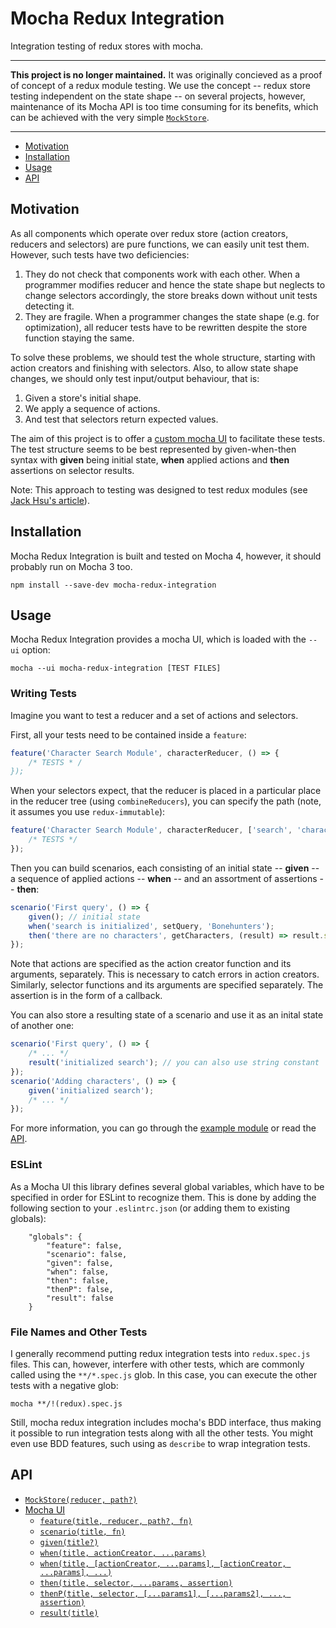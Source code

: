 Mocha Redux Integration
=======================
Integration testing of redux stores with mocha.

-----------------------------

**This project is no longer maintained.** It was originally concieved as a proof of concept of a redux module testing. We use the concept -- redux store testing independent on the state shape -- on several projects, however, maintenance of its Mocha API is too time consuming for its benefits, which can be achieved with the very simple [`MockStore`](src/MockStore.js).

-----------------------------

* [Motivation](#motivation)
* [Installation](#installation)
* [Usage](#usage)
* [API](#api)

Motivation
----------
As all components which operate over redux store (action creators, reducers and selectors) are pure functions, we can easily unit test them. However, such tests have two deficiencies:
1. They do not check that components work with each other. When a programmer modifies reducer and hence the state shape but neglects to change selectors accordingly, the store breaks down without unit tests detecting it.
2. They are fragile. When a programmer changes the state shape (e.g. for optimization), all reducer tests have to be rewritten despite the store function staying the same.

To solve these problems, we should test the whole structure, starting with action creators and finishing with selectors. Also, to allow state shape changes, we should only test input/output behaviour, that is:
1. Given a store's initial shape.
2. We apply a sequence of actions.
3. And test that selectors return expected values.

The aim of this project is to offer a [custom mocha UI](https://github.com/mochajs/mocha/wiki/Third-party-UIs) to facilitate these tests. The test structure seems to be best represented by given-when-then syntax with **given** being initial state, **when** applied actions and **then** assertions on selector results.

Note: This approach to testing was designed to test redux modules (see [Jack Hsu's article](https://jaysoo.ca/2016/02/28/organizing-redux-application/)).

Installation
------------
Mocha Redux Integration is built and tested on Mocha 4, however, it should probably run on Mocha 3 too.

```
npm install --save-dev mocha-redux-integration
```

Usage
-----

Mocha Redux Integration provides a mocha UI, which is loaded with the `--ui` option:

```
mocha --ui mocha-redux-integration [TEST FILES]
```

### Writing Tests

Imagine you want to test a reducer and a set of actions and selectors.

First, all your tests need to be contained inside a `feature`:

```javascript
feature('Character Search Module', characterReducer, () => {
    /* TESTS * /
});
```

When your selectors expect, that the reducer is placed in a particular place in the reducer tree (using `combineReducers`),
you can specify the path (note, it assumes you use `redux-immutable`):

```javascript
feature('Character Search Module', characterReducer, ['search', 'characters'], () => {
    /* TESTS */
});
```

Then you can build scenarios, each consisting of an initial state -- **given** -- a sequence of applied actions -- **when** -- and an assortment of assertions -- **then**:
```javascript
scenario('First query', () => {
    given(); // initial state
    when('search is initialized', setQuery, 'Bonehunters');
    then('there are no characters', getCharacters, (result) => result.should.be.empty());
});
```

Note that actions are specified as the action creator function and its arguments, separately. This is necessary to catch errors in action creators.
Similarly, selector functions and its arguments are specified separately. The assertion is in the form of a callback.

You can also store a resulting state of a scenario and use it as an inital state of another one:
```javascript
scenario('First query', () => {
    /* ... */
    result('initialized search'); // you can also use string constant
});
scenario('Adding characters', () => {
    given('initialized search');
    /* ... */
});
```

For more information, you can go through the [example module](example) or read the [API](#api). 

### ESLint

As a Mocha UI this library defines several global variables, which have to be specified in order for ESLint to recognize them.
This is done by adding the following section to your `.eslintrc.json` (or adding them to existing globals):
```
    "globals": {
        "feature": false,
        "scenario": false,
        "given": false,
        "when": false,
        "then": false,
        "thenP": false,
        "result": false
    }
``` 

### File Names and Other Tests

I generally recommend putting redux integration tests into `redux.spec.js` files. This can, however, interfere with other tests,
which are commonly called using the `**/*.spec.js` glob. In this case, you can execute the other tests with a negative glob:
```
mocha **/!(redux).spec.js
```

Still, mocha redux integration includes mocha's BDD interface, thus making it possible to run integration tests along
with all the other tests. You might even use BDD features, such using as `describe` to wrap integration tests. 

API
---

* [`MockStore(reducer, path?)`](doc/MockStore.md)
* [Mocha UI](doc/MochaUI.md)
    * [`feature(title, reducer, path?, fn)`](doc/MochaUI.md#featuretitle-reducer-path-fn)
    * [`scenario(title, fn)`](doc/MochaUI.md#scenariotitle-fn)
    * [`given(title?)`](doc/MochaUI.md#giventitle)
    * [`when(title, actionCreator, ...params)`](doc/MochaUI.md#whentitle-actioncreator-params)
    * [`when(title, [actionCreator, ...params], [actionCreator, ...params], ...)`](doc/MochaUI.md#whentitle-actioncreator-params-actioncreator-params-)
    * [`then(title, selector, ...params, assertion)`](doc/MochaUI.md#thentitle-selector-params-assertion)
    * [`thenP(title, selector, [...params1], [...params2], ..., assertion)`](doc/MochaUI.md#thenptitle-selector-params1-params2--assertion)
    * [`result(title)`](doc/MochaUI.md#resulttitle)
